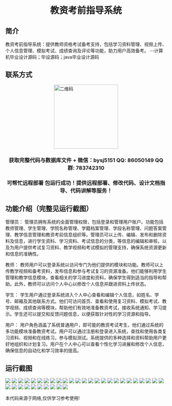 <p><h1 align="center">教资考前指导系统</h1></p>

## 简介
教资考前指导系统：提供教师资格考试备考支持，包括学习资料管理、视频上传、个人信息管理、模拟考试、成绩查询及评论等功能，助力用户高效备考。    --计算机毕业设计源码；毕设源码；java毕业设计源码


## 联系方式
<img src="https://bs-1329754181.cos.ap-shanghai.myqcloud.com/wx.jpg" alt="二维码" style="display: block; margin: 0 auto;" width="200px">
<p><h3 align="center">获取完整代码与数据库文件 + 微信：bysj5151 QQ: 86050149 QQ群: 783742310</h3></p>
<p><h3 align="center">可帮忙远程部署 包运行成功！提供远程部署、修改代码、设计文档指导、代码讲解等服务！</h3></p>

## 功能介绍（完整见运行截图）
管理员： 管理员拥有系统的全面管理权限，包括登录和管理用户账户。功能包括教师管理、学生管理、学院名称管理、学籍档案管理、学段名称管理、问题答案管理、教学信息管理和教资考前信息组织等。管理员可以上传、编辑、发布和删除资料及信息，进行学生资料、学习资料、考试信息的分类，等信息的编辑和审核，以及为用户提供考试复习资料、教学视频和考试模拟的管理支持，确保系统资源更新和信息的准确性。

教师： 教师用户可以登录系统以访问专门为他们提供的模块和功能。教师可以上传教学视频和备考资料，发布信息和参与考试复习的资源准备。他们能够利用学生管理和教学信息模块，查看相关的学习进度和资料，确保学生得到适当的指导和帮助。此外，教师可以访问个人中心以修改个人信息并跟进资料上传状态。

学生： 学生用户通过登录系统进入个人中心查看和编辑个人信息，如姓名、学号、邮箱及其他联系方式。他们可访问首页、查看和使用复习资料、模拟考试、教学视频、成绩查询等模块，帮助他们有效地准备教资考试，接收系统通知、学习提示。学生还可以提交和反馈问题信息，以便获取针对性的学习资源和指导。

用户： 用户角色涵盖了系统普通用户，即可能的教资考试考生，他们通过系统的多功能模块准备教资考试。用户可以通过注册和登录进入系统，查找和使用各类复习资料、视频和在线练习，参与模拟测试。系统提供的多种选择和资料帮助用户更好地组织和计划复习。用户在个人中心可以查看个性化学习进展和修改个人信息，确保信息的自动化和学习效率的提高。


## 运行截图
![](https://bs-1329754181.cos.ap-shanghai.myqcloud.com/ssm/TeachingQualificationGuidanceSystem/img/001.jpg)
![](https://bs-1329754181.cos.ap-shanghai.myqcloud.com/ssm/TeachingQualificationGuidanceSystem/img/002.jpg)
![](https://bs-1329754181.cos.ap-shanghai.myqcloud.com/ssm/TeachingQualificationGuidanceSystem/img/003.jpg)
![](https://bs-1329754181.cos.ap-shanghai.myqcloud.com/ssm/TeachingQualificationGuidanceSystem/img/004.jpg)
![](https://bs-1329754181.cos.ap-shanghai.myqcloud.com/ssm/TeachingQualificationGuidanceSystem/img/005.jpg)
![](https://bs-1329754181.cos.ap-shanghai.myqcloud.com/ssm/TeachingQualificationGuidanceSystem/img/006.jpg)
![](https://bs-1329754181.cos.ap-shanghai.myqcloud.com/ssm/TeachingQualificationGuidanceSystem/img/007.jpg)
![](https://bs-1329754181.cos.ap-shanghai.myqcloud.com/ssm/TeachingQualificationGuidanceSystem/img/008.jpg)
![](https://bs-1329754181.cos.ap-shanghai.myqcloud.com/ssm/TeachingQualificationGuidanceSystem/img/009.jpg)
![](https://bs-1329754181.cos.ap-shanghai.myqcloud.com/ssm/TeachingQualificationGuidanceSystem/img/010.jpg)
![](https://bs-1329754181.cos.ap-shanghai.myqcloud.com/ssm/TeachingQualificationGuidanceSystem/img/011.jpg)
![](https://bs-1329754181.cos.ap-shanghai.myqcloud.com/ssm/TeachingQualificationGuidanceSystem/img/012.jpg)
![](https://bs-1329754181.cos.ap-shanghai.myqcloud.com/ssm/TeachingQualificationGuidanceSystem/img/013.jpg)
![](https://bs-1329754181.cos.ap-shanghai.myqcloud.com/ssm/TeachingQualificationGuidanceSystem/img/014.jpg)
![](https://bs-1329754181.cos.ap-shanghai.myqcloud.com/ssm/TeachingQualificationGuidanceSystem/img/015.jpg)
![](https://bs-1329754181.cos.ap-shanghai.myqcloud.com/ssm/TeachingQualificationGuidanceSystem/img/016.jpg)
![](https://bs-1329754181.cos.ap-shanghai.myqcloud.com/ssm/TeachingQualificationGuidanceSystem/img/017.jpg)
![](https://bs-1329754181.cos.ap-shanghai.myqcloud.com/ssm/TeachingQualificationGuidanceSystem/img/018.jpg)
![](https://bs-1329754181.cos.ap-shanghai.myqcloud.com/ssm/TeachingQualificationGuidanceSystem/img/019.jpg)
![](https://bs-1329754181.cos.ap-shanghai.myqcloud.com/ssm/TeachingQualificationGuidanceSystem/img/020.jpg)
![](https://bs-1329754181.cos.ap-shanghai.myqcloud.com/ssm/TeachingQualificationGuidanceSystem/img/021.jpg)
![](https://bs-1329754181.cos.ap-shanghai.myqcloud.com/ssm/TeachingQualificationGuidanceSystem/img/022.jpg)
![](https://bs-1329754181.cos.ap-shanghai.myqcloud.com/ssm/TeachingQualificationGuidanceSystem/img/023.jpg)
![](https://bs-1329754181.cos.ap-shanghai.myqcloud.com/ssm/TeachingQualificationGuidanceSystem/img/024.jpg)
![](https://bs-1329754181.cos.ap-shanghai.myqcloud.com/ssm/TeachingQualificationGuidanceSystem/img/025.jpg)
![](https://bs-1329754181.cos.ap-shanghai.myqcloud.com/ssm/TeachingQualificationGuidanceSystem/img/026.jpg)
![](https://bs-1329754181.cos.ap-shanghai.myqcloud.com/ssm/TeachingQualificationGuidanceSystem/img/027.jpg)
![](https://bs-1329754181.cos.ap-shanghai.myqcloud.com/ssm/TeachingQualificationGuidanceSystem/img/028.jpg)
![](https://bs-1329754181.cos.ap-shanghai.myqcloud.com/ssm/TeachingQualificationGuidanceSystem/img/029.jpg)
![](https://bs-1329754181.cos.ap-shanghai.myqcloud.com/ssm/TeachingQualificationGuidanceSystem/img/030.jpg)
![](https://bs-1329754181.cos.ap-shanghai.myqcloud.com/ssm/TeachingQualificationGuidanceSystem/img/031.jpg)
![](https://bs-1329754181.cos.ap-shanghai.myqcloud.com/ssm/TeachingQualificationGuidanceSystem/img/032.jpg)
![](https://bs-1329754181.cos.ap-shanghai.myqcloud.com/ssm/TeachingQualificationGuidanceSystem/img/033.jpg)
![](https://bs-1329754181.cos.ap-shanghai.myqcloud.com/ssm/TeachingQualificationGuidanceSystem/img/034.jpg)
![](https://bs-1329754181.cos.ap-shanghai.myqcloud.com/ssm/TeachingQualificationGuidanceSystem/img/035.jpg)

<p>本代码来源于网络,仅供学习参考使用!</p>
